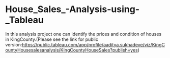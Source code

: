 # House_Sales_-Analysis-using-_Tableau
In this analysis project one can identify the prices and condition of houses in KingCounty.(Please see the link for public version:https://public.tableau.com/app/profile/aaditya.sukhadeve/viz/KingCountyHousesalesanalysis/KingCountyHouseSales?publish=yes)
